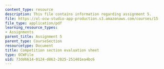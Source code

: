 ```yaml
---
content_type: resource
description: This file contains information regarding assignment 5.
file: https://ol-ocw-studio-app-production.s3.amazonaws.com/courses/15-390-new-enterprises-spring-2013/73dd66140124d8632025251401ea4bc6_MIT15_390S13_assgn5sheet.pdf
file_type: application/pdf
learning_resource_types:
- Assignments
parent_title: Assignment 5
parent_type: CourseSection
resourcetype: Document
title: Competition section evaluation sheet
type: OCWFile
uid: 73dd6614-0124-d863-2025-251401ea4bc6
---
```


